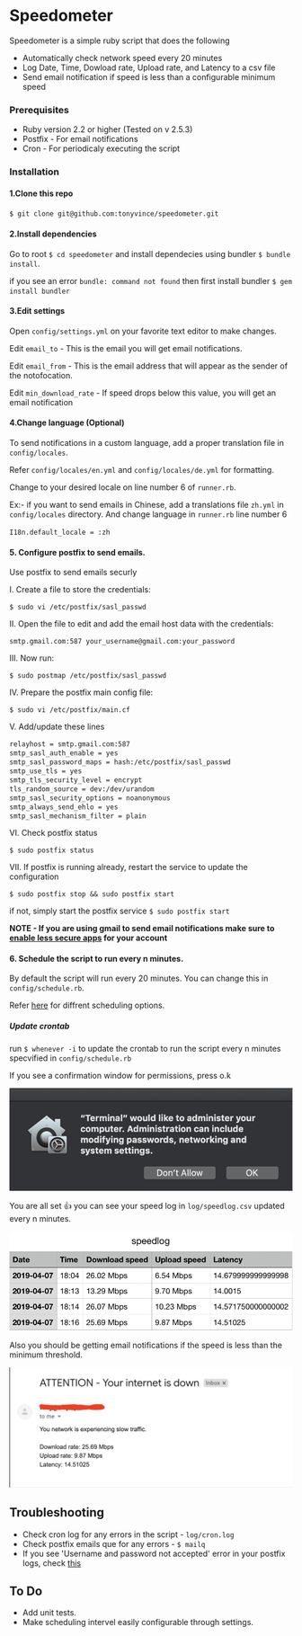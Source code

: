 # Speedometer

Speedometer is a simple ruby script that does the following

- Automatically check network speed every 20 minutes
- Log Date, Time, Dowload rate, Upload rate, and Latency to a csv file
- Send email notification if speed is less than a configurable minimum speed

### Prerequisites

- Ruby version 2.2 or higher (Tested on v 2.5.3)
- Postfix - For email notifications
- Cron - For periodicaly executing the script

### Installation

#### 1.Clone this repo

  `$ git clone git@github.com:tonyvince/speedometer.git`

#### 2.Install dependencies

  Go to root `$ cd speedometer` and install dependecies using bundler `$ bundle install`.

  if you see an error `bundle: command not found` then first install bundler `$ gem install bundler`

#### 3.Edit settings

  Open `config/settings.yml` on your favorite text editor to make changes.

  Edit `email_to` - This is the email you will get email notifications.

  Edit `email_from` - This is the email address that will appear as the sender of the notofocation.

  Edit `min_download_rate` - If speed drops below this value, you will get an email notification

#### 4.Change language (Optional)

  To send notifications in a custom language, add a proper translation file in `config/locales`.

  Refer `config/locales/en.yml` and `config/locales/de.yml` for formatting.

  Change to your desired locale on line number 6 of `runner.rb`.

  Ex:- if you want to send emails in Chinese, add a translations file `zh.yml` in `config/locales` directory.
  And change language in `runner.rb` line number 6

  `I18n.default_locale = :zh`

#### 5. Configure postfix to send emails.

  Use postfix to send emails securly

  I. Create a file to store the credentials:

    $ sudo vi /etc/postfix/sasl_passwd

  II. Open the file to edit and add the email host data with the credentials:

    smtp.gmail.com:587 your_username@gmail.com:your_password

  III. Now run:

    $ sudo postmap /etc/postfix/sasl_passwd

  IV. Prepare the postfix main config file:

    $ sudo vi /etc/postfix/main.cf

  V. Add/update these lines

    relayhost = smtp.gmail.com:587
    smtp_sasl_auth_enable = yes
    smtp_sasl_password_maps = hash:/etc/postfix/sasl_passwd
    smtp_use_tls = yes
    smtp_tls_security_level = encrypt
    tls_random_source = dev:/dev/urandom
    smtp_sasl_security_options = noanonymous
    smtp_always_send_ehlo = yes
    smtp_sasl_mechanism_filter = plain

  VI. Check postfix status

    $ sudo postfix status

  VII. If postfix is running already, restart the service to update the configuration

    $ sudo postfix stop && sudo postfix start

  if not, simply start the postfix service `$ sudo postfix start`


  **NOTE - If you are using gmail to send email notifications make sure to [enable less secure apps](https://support.google.com/accounts/answer/6010255) for your account**


#### 6. Schedule the script to run every n minutes.

  By default the script will run every 20 minutes. You can change this in `config/schedule.rb`.

  Refer [here](https://github.com/javan/whenever#example-schedulerb-file) for diffrent scheduling options.

  ##### Update crontab

  run `$ whenever -i` to update the crontab to run the script every n minutes specvified in `config/schedule.rb`

  If you see a confirmation window for permissions, press o.k

  ![OK](images/permission.png)

You are all set 👍 you can see your speed log in `log/speedlog.csv` updated every n minutes.

  ![Logfile opend in numbers](images/log_file.png)

Also you should be getting email notifications if the speed is less than the minimum threshold.

  ![Email](images/email.png)


## Troubleshooting

- Check cron log for any errors in the script - `log/cron.log`
- Check postfix emails que for any errors - `$ mailq`
- If you see 'Username and password not accepted' error in your postfix logs, check [this](https://support.google.com/mail/answer/7126229?p=BadCredentials&visit_id=636901414125399742-876647204&rd=2#cantsignin)

## To Do

- Add unit tests.
- Make scheduling intervel easily configurable through settings.

